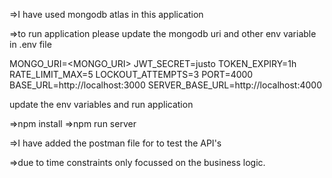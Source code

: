 
=>I have used mongodb atlas in this application

=>to run application please update the mongodb uri and other env variable in .env file

MONGO_URI=<MONGO_URI>
JWT_SECRET=justo
TOKEN_EXPIRY=1h
RATE_LIMIT_MAX=5
LOCKOUT_ATTEMPTS=3
PORT=4000
BASE_URL=http://localhost:3000
SERVER_BASE_URL=http://localhost:4000

update the env variables and run application

=>npm install
=>npm run server

=>I have added the postman file for to test the API's

=>due to time constraints only focussed on the business logic.

